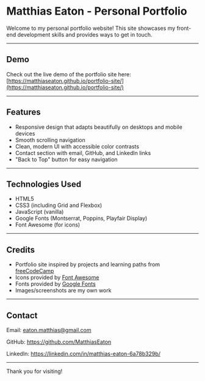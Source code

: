# Matthias Eaton - Personal Portfolio

Welcome to my personal portfolio website! This site showcases my front-end development skills and provides ways to get in touch.

---

## Demo

Check out the live demo of the portfolio site here:  
[https://matthiaseaton.github.io/portfolio-site/](https://matthiaseaton.github.io/portfolio-site/)

---

## Features

- Responsive design that adapts beautifully on desktops and mobile devices  
- Smooth scrolling navigation  
- Clean, modern UI with accessible color contrasts  
- Contact section with email, GitHub, and LinkedIn links  
- "Back to Top" button for easy navigation  

---

## Technologies Used

- HTML5  
- CSS3 (including Grid and Flexbox)  
- JavaScript (vanilla)  
- Google Fonts (Montserrat, Poppins, Playfair Display)  
- Font Awesome (for icons)  

---

## Credits

- Portfolio site inspired by projects and learning paths from [freeCodeCamp](https://www.freecodecamp.org/)  
- Icons provided by [Font Awesome](https://fontawesome.com/)  
- Fonts provided by [Google Fonts](https://fonts.google.com/)  
- Images/screenshots are my own work  

---

## Contact

Email: eaton.matthias@gmail.com

GitHub: https://github.com/MatthiasEaton

LinkedIn: https://linkedin.com/in/matthias-eaton-6a78b329b/

---

Thank you for visiting!
